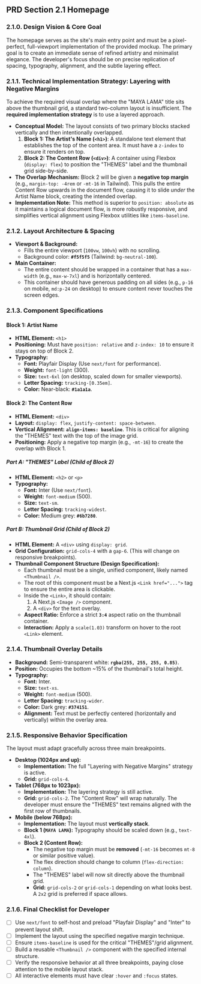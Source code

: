
## PRD Section 2.1 Homepage

### **2.1.0. Design Vision & Core Goal**

The homepage serves as the site's main entry point and must be a pixel-perfect, full-viewport implementation of the provided mockup. The primary goal is to create an immediate sense of refined artistry and minimalist elegance. The developer's focus should be on precise replication of spacing, typography, alignment, and the subtle layering effect.

### **2.1.1. Technical Implementation Strategy: Layering with Negative Margins**

To achieve the required visual overlap where the "MAYA LAMA" title sits above the thumbnail grid, a standard two-column layout is insufficient. The **required implementation strategy** is to use a layered approach.

*   **Conceptual Model:** The layout consists of two primary blocks stacked vertically and then intentionally overlapped.
    1.  **Block 1: The Artist's Name (`<h1>`)**: A standalone text element that establishes the top of the content area. It must have a `z-index` to ensure it renders on top.
    2.  **Block 2: The Content Row (`<div>`)**: A container using Flexbox (`display: flex`) to position the "THEMES" label and the thumbnail grid side-by-side.
*   **The Overlap Mechanism:** Block 2 will be given a **negative top margin** (e.g., `margin-top: -4rem` or `-mt-16` in Tailwind). This pulls the entire Content Row upwards in the document flow, causing it to slide *under* the Artist Name block, creating the intended overlap.
*   **Implementation Note:** This method is superior to `position: absolute` as it maintains a logical document flow, is more robustly responsive, and simplifies vertical alignment using Flexbox utilities like `items-baseline`.

### **2.1.2. Layout Architecture & Spacing**

*   **Viewport & Background:**
    *   Fills the entire viewport (`100vw`, `100vh`) with no scrolling.
    *   Background color: **`#f5f5f5`** (Tailwind: `bg-neutral-100`).
*   **Main Container:**
    *   The entire content should be wrapped in a container that has a `max-width` (e.g., `max-w-7xl`) and is horizontally centered.
    *   This container should have generous padding on all sides (e.g., `p-16` on mobile, `md:p-24` on desktop) to ensure content never touches the screen edges.

### **2.1.3. Component Specifications**

#### **Block 1: Artist Name**

*   **HTML Element:** `<h1>`
*   **Positioning:** Must have `position: relative` and `z-index: 10` to ensure it stays on top of Block 2.
*   **Typography:**
    *   **Font:** Playfair Display (Use `next/font` for performance).
    *   **Weight:** `font-light` (300).
    *   **Size:** `text-6xl` (on desktop, scaled down for smaller viewports).
    *   **Letter Spacing:** `tracking-[0.35em]`.
    *   **Color:** Near-black: **`#1a1a1a`**.

#### **Block 2: The Content Row**

*   **HTML Element:** `<div>`
*   **Layout:** `display: flex`, `justify-content: space-between`.
*   **Vertical Alignment:** **`align-items: baseline`**. This is critical for aligning the "THEMES" text with the top of the image grid.
*   **Positioning:** Apply a negative top margin (e.g., `-mt-16`) to create the overlap with Block 1.

##### **Part A: "THEMES" Label (Child of Block 2)**

*   **HTML Element:** `<h2>` or `<p>`
*   **Typography:**
    *   **Font:** Inter (Use `next/font`).
    *   **Weight:** `font-medium` (500).
    *   **Size:** `text-sm`.
    *   **Letter Spacing:** `tracking-widest`.
    *   **Color:** Medium grey: **`#6b7280`**.

##### **Part B: Thumbnail Grid (Child of Block 2)**

*   **HTML Element:** A `<div>` using `display: grid`.
*   **Grid Configuration:** `grid-cols-4` with a `gap-6`. (This will change on responsive breakpoints).
*   **Thumbnail Component Structure (Design Specification):**
    *   Each thumbnail must be a single, unified component, likely named `<Thumbnail />`.
    *   The root of this component must be a Next.js `<Link href="...">` tag to ensure the entire area is clickable.
    *   Inside the `<Link>`, it should contain:
        1.  A Next.js `<Image />` component.
        2.  A `<div>` for the text overlay.
    *   **Aspect Ratio:** Enforce a strict **`3:4`** aspect ratio on the thumbnail container.
    *   **Interaction:** Apply a `scale(1.03)` transform on hover to the root `<Link>` element.

### **2.1.4. Thumbnail Overlay Details**

*   **Background:** Semi-transparent white: **`rgba(255, 255, 255, 0.85)`**.
*   **Position:** Occupies the bottom ~15% of the thumbnail's total height.
*   **Typography:**
    *   **Font:** Inter.
    *   **Size:** `text-xs`.
    *   **Weight:** `font-medium` (500).
    *   **Letter Spacing:** `tracking-wider`.
    *   **Color:** Dark grey: **`#374151`**.
    *   **Alignment:** Text must be perfectly centered (horizontally and vertically) within the overlay area.

### **2.1.5. Responsive Behavior Specification**

The layout must adapt gracefully across three main breakpoints.

*   **Desktop (1024px and up):**
    *   **Implementation:** The full "Layering with Negative Margins" strategy is active.
    *   **Grid:** `grid-cols-4`.
*   **Tablet (768px to 1023px):**
    *   **Implementation:** The layering strategy is still active.
    *   **Grid:** `grid-cols-2`. The "Content Row" will wrap naturally. The developer must ensure the "THEMES" text remains aligned with the first row of thumbnails.
*   **Mobile (below 768px):**
    *   **Implementation:** The layout must **vertically stack**.
    *   **Block 1 (`MAYA LAMA`):** Typography should be scaled down (e.g., `text-4xl`).
    *   **Block 2 (Content Row):**
        *   The negative top margin must be **removed** (`-mt-16` becomes `mt-8` or similar positive value).
        *   The flex direction should change to column (`flex-direction: column`).
        *   The "THEMES" label will now sit directly above the thumbnail grid.
        *   **Grid:** `grid-cols-2` or `grid-cols-1` depending on what looks best. A `2x2` grid is preferred if space allows.

### **2.1.6. Final Checklist for Developer**

*   [ ] Use `next/font` to self-host and preload "Playfair Display" and "Inter" to prevent layout shift.
*   [ ] Implement the layout using the specified negative margin technique.
*   [ ] Ensure `items-baseline` is used for the critical "THEMES"/grid alignment.
*   [ ] Build a reusable `<Thumbnail />` component with the specified internal structure.
*   [ ] Verify the responsive behavior at all three breakpoints, paying close attention to the mobile layout stack.
*   [ ] All interactive elements must have clear `:hover` and `:focus` states.
